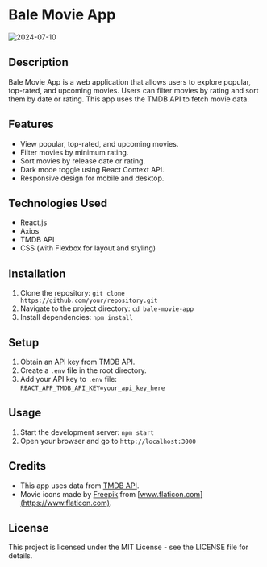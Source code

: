 # Bale Movie App

![2024-07-10](https://github.com/iqbalmdd/React-Netflix/assets/113752755/de4cf9b3-4d69-4c2a-aef6-70642506fadc)



## Description
Bale Movie App is a web application that allows users to explore popular, top-rated, and upcoming movies. Users can filter movies by rating and sort them by date or rating. This app uses the TMDB API to fetch movie data.

## Features
- View popular, top-rated, and upcoming movies.
- Filter movies by minimum rating.
- Sort movies by release date or rating.
- Dark mode toggle using React Context API.
- Responsive design for mobile and desktop.

## Technologies Used
- React.js
- Axios
- TMDB API
- CSS (with Flexbox for layout and styling)

## Installation
1. Clone the repository: `git clone https://github.com/your/repository.git`
2. Navigate to the project directory: `cd bale-movie-app`
3. Install dependencies: `npm install`

## Setup
1. Obtain an API key from TMDB API.
2. Create a `.env` file in the root directory.
3. Add your API key to `.env` file: `REACT_APP_TMDB_API_KEY=your_api_key_here`

## Usage
1. Start the development server: `npm start`
2. Open your browser and go to `http://localhost:3000`

## Credits
- This app uses data from [TMDB API](https://www.themoviedb.org/documentation/api).
- Movie icons made by [Freepik](https://www.freepik.com) from [www.flaticon.com](https://www.flaticon.com).

## License
This project is licensed under the MIT License - see the LICENSE file for details.

